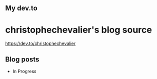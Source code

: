 ## My dev.to

# christophechevalier's blog source

https://dev.to/christophechevalier

## Blog posts

- In Progress
